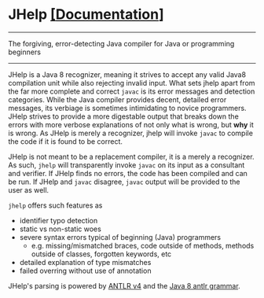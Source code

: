 # JHelp [[**Documentation**]](https://mhems.github.io/jhelp/doc/api/index.html)

---

The forgiving, error-detecting Java compiler for Java or programming
beginners

---

JHelp is a Java 8 recognizer, meaning it strives to accept any valid
Java8 compilation unit while also rejecting invalid input. What sets
jhelp apart from the far more complete and correct `javac` is its
error messages and detection categories. While the Java compiler
provides decent, detailed error messages, its verbiage is sometimes
intimidating to novice programmers. JHelp strives to provide a more
digestable output that breaks down the errors with more verbose
explanations of not only what is wrong, but **why** it is wrong. As
JHelp is merely a recognizer, jhelp will invoke `javac` to compile the
code if it is found to be correct.

JHelp is not meant to be a replacement compiler, it is a merely a
recognizer. As such, `jhelp` will transparently invoke `javac` on its
input as a consultant and verifier. If JHelp finds no errors, the code
has been compiled and can be run. If JHelp and `javac` disagree, `javac` output
will be provided to the user as well.

`jhelp` offers such features as
* identifier typo detection
* static vs non-static woes
* severe syntax errors typical of beginning (Java) programmers
  * e.g. missing/mismatched braces, code outside of methods, methods outside of
  classes, forgotten keywords, etc
* detailed explanation of type mismatches
* failed overring without use of annotation

JHelp's parsing is powered by [ANTLR v4](http://www.antlr.org/) and the [Java 8
antlr grammar](https://github.com/antlr/grammars-v4/tree/master/java8).
